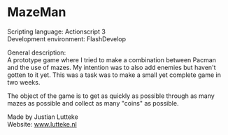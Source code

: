 MazeMan
=======

Scripting language:       Actionscript 3  <br/>
Development environment:  FlashDevelop  <br/>

General description: <br/>
A prototype game where I tried to make a combination between Pacman and the use of mazes. My intention was to also 
add enemies but haven't gotten to it yet. This was a task was to make a small yet complete game in two weeks.

The object of the game is to get as quickly as possible through as many mazes as possible and collect as many "coins" 
as possible.

Made by Justian Lutteke  <br/>
Website: www.lutteke.nl
